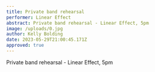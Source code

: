 ```yaml
---
title: Private band rehearsal
performer: Linear Effect
abstract: Private band rehearsal - Linear Effect, 5pm
image: /uploads/0.jpg
author: Kelly Bolding
date: 2023-05-29T21:00:45.171Z
approved: true
---
```

Private band rehearsal - Linear Effect, 5pm